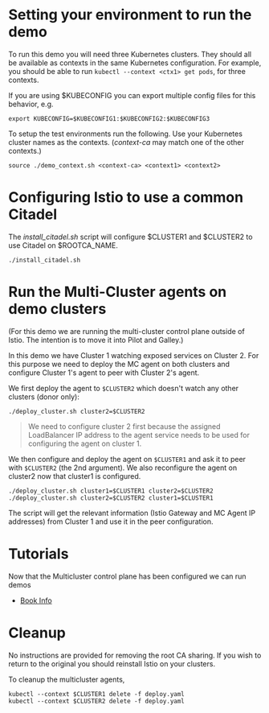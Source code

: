 
# Setting your environment to run the demo

To run this demo you will need three Kubernetes clusters.  They should all be available
as contexts in the same Kubernetes configuration.  For example, you should be able to
run `kubectl --context <ctx1> get pods`, for three contexts. 

If you are using $KUBECONFIG you can export multiple config files for this behavior, e.g.

```
export KUBECONFIG=$KUBECONFIG1:$KUBECONFIG2:$KUBECONFIG3
```

To setup the test environments run the following.  Use your Kubernetes cluster names as the contexts.  (_context-ca_ may match one of the other contexts.)

```
source ./demo_context.sh <context-ca> <context1> <context2>
```

# Configuring Istio to use a common Citadel 

The _install_citadel.sh_ script will configure $CLUSTER1 and $CLUSTER2 to use Citadel on $ROOTCA_NAME.

```
./install_citadel.sh
```

# Run the Multi-Cluster agents on demo clusters

(For this demo we are running the multi-cluster control plane outside of Istio.  The intention is to move it into Pilot and Galley.)

In this demo we have Cluster 1 watching exposed services on Cluster 2.
For this purpose we need to deploy the MC agent on both clusters and configure Cluster 1's agent
to peer with Cluster 2's agent.

We first deploy the agent to `$CLUSTER2` which doesn't watch any other clusters (donor only):

```
./deploy_cluster.sh cluster2=$CLUSTER2
```
> We need to configure cluster 2 first because the assigned LoadBalancer IP address to the agent service needs to be used for configuring the agent on cluster 1.

We then configure and deploy the agent on `$CLUSTER1` and ask it to peer with `$CLUSTER2` (the 2nd argument).  We also reconfigure the agent on cluster2 now that cluster1 is configured.

```
./deploy_cluster.sh cluster1=$CLUSTER1 cluster2=$CLUSTER2
./deploy_cluster.sh cluster2=$CLUSTER2 cluster1=$CLUSTER1
```

The script will get the relevant information (Istio Gateway and MC Agent IP addresses) from Cluster 1 and use it in the peer configuration.

# Tutorials

Now that the Multicluster control plane has been configured we can run demos

- [Book Info](../tutorial/bookinfo/README.md)

# Cleanup

No instructions are provided for removing the root CA sharing.  If you wish to return to the
original you should reinstall Istio on your clusters.

To cleanup the multicluster agents,


```
kubectl --context $CLUSTER1 delete -f deploy.yaml 
kubectl --context $CLUSTER2 delete -f deploy.yaml 
```
